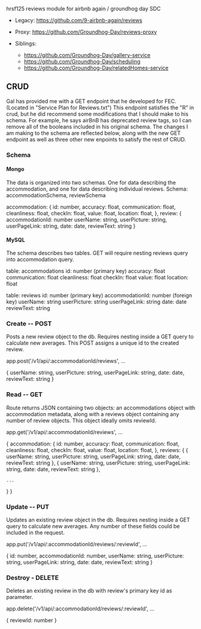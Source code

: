 hrsf125 reviews module for airbnb again / groundhog day SDC

 - Legacy: 
 https://github.com/9-airbnb-again/reviews
 
 - Proxy:
 https://github.com/Groundhog-Day/reviews-proxy
 
 - Siblings: 
    - https://github.com/Groundhog-Day/gallery-service
    - https://github.com/Groundhog-Day/scheduling
    - https://github.com/Groundhog-Day/relatedHomes-service

## CRUD

Gal has provided me with a GET endpoint that he developed for FEC.
(Located in "Service Plan for Reviews.txt")
This endpoint satisfies the "R" in crud, but he did recommend
some modifications that I should make to his schema. For example,
he says airBnB has deprecated review tags, so I can remove all
of the booleans included in his original schema. The changes I
am making to the schema are reflected below, along with the new
GET endpoint as well as three other new enpoints to satisfy the
rest of CRUD.

### Schema

#### Mongo
The data is organized into two schemas.
One for data describing the accommodation, and
one for data describing individual reviews. 
Schema: accommodationSchema, reviewSchema

accommodation: {
  id: number,
  accuracy: float,
  communication: float,
  cleanliness: float,
  checkIn: float,
  value: float,
  location: float,
},
review: {
  accommodationId: number
  userName: string,
  userPicture: string,
  userPageLink: string,
  date: date,
  reviewText: string
}


#### MySQL

The schema describes two tables.
GET will require nesting reviews query into accommodation query.

table: accommodations
  id: number (primary key)
  accuracy: float
  communication: float
  cleanliness: float
  checkIn: float
  value: float
  location: float 

table: reviews
  id: number (primary key)
  accommodationId: number (foreign key)
  userName: string
  userPicture: string
  userPageLink: string
  date: date
  reviewText: string


### Create -- POST

Posts a new review object to the db.
Requires nesting inside a GET query to calculate new averages.
This POST assigns a unique id to the created review.

app.post('/v1/api/:accommodationId/reviews', ...

{
  userName: string,
  userPicture: string,
  userPageLink: string,
  date: date,
  reviewText: string
}


### Read -- GET

Route returns JSON containing two objects: an accommodations
object with accommodation metadata, along with a reviews object
containing any number of review objects.
This object ideally omits reviewId.

app.get('/v1/api/:accommodationId/reviews', ...

{
  accommodation: {
    id: number,
    accuracy: float,
    communication: float,
    cleanliness: float,
    checkIn: float,
    value: float,
    location: float,
  },
  reviews: {
    {
      userName: string,
      userPicture: string,
      userPageLink: string,
      date: date,
      reviewText: string
    },
    {
      userName: string,
      userPicture: string,
      userPageLink: string,
      date: date,
      reviewText: string
    },

    ...
  }
}


### Update -- PUT

Updates an existing review object in the db.
Requires nesting inside a GET query to calculate new averages.
Any number of these fields could be included in the request.

app.put('/v1/api/:accommodationId/reviews/:reviewId', ...

{
  id: number,
  accommodationId: number,
  userName: string,
  userPicture: string,
  userPageLink: string,
  date: date,
  reviewText: string
}


### Destroy - DELETE

Deletes an existing review in the db with
review's primary key id as parameter.

app.delete('/v1/api/:accommodationId/reviews/:reviewId', ...

{
  reviewId: number
}